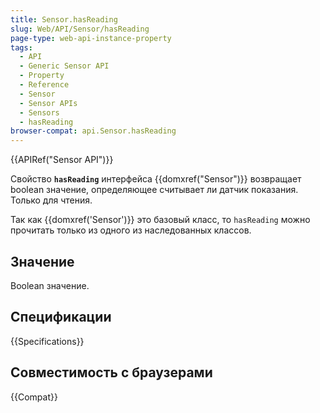 ```yaml
---
title: Sensor.hasReading
slug: Web/API/Sensor/hasReading
page-type: web-api-instance-property
tags:
  - API
  - Generic Sensor API
  - Property
  - Reference
  - Sensor
  - Sensor APIs
  - Sensors
  - hasReading
browser-compat: api.Sensor.hasReading
---
```


{{APIRef("Sensor API")}}

Свойство **`hasReading`** интерфейса {{domxref("Sensor")}} возвращает boolean значение, определяющее считывает ли датчик показания. Только для чтения.

Так как {{domxref('Sensor')}} это базовый класс, то `hasReading` можно прочитать только из одного из наследованных классов.

## Значение

Boolean значение.

## Спецификации

{{Specifications}}

## Совместимость с браузерами

{{Compat}}
